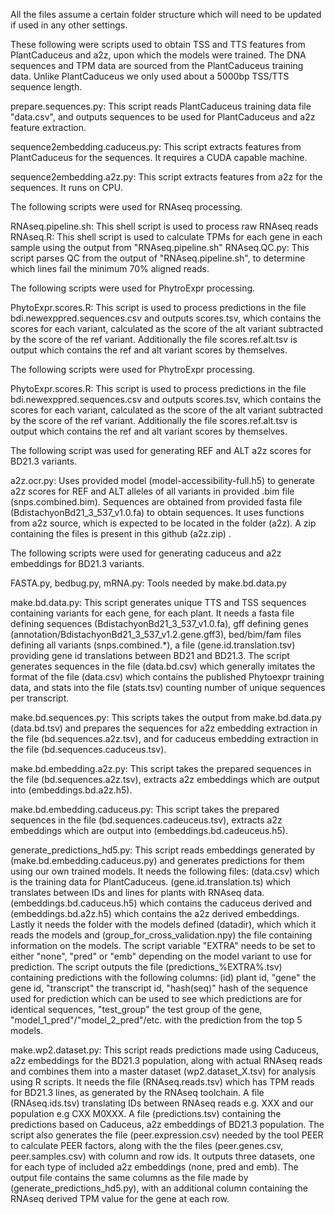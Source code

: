 All the files assume a certain folder structure which will need to be updated if used in any other settings.

These following were scripts used to obtain TSS and TTS features from PlantCaduceus and a2z, upon which the models were trained. The DNA sequences and TPM data are sourced from the PlantCaduceus training data.
Unlike PlantCaduceus we only used about a 5000bp TSS/TTS sequence length.

prepare.sequences.py: This script reads PlantCaduceus training data file "data.csv", and outputs sequences to be used for PlantCaduceus and a2z feature extraction.

sequence2embedding.caduceus.py: This script extracts features from PlantCaduceus for the sequences. It requires a CUDA capable machine.

sequence2embedding.a2z.py: This script extracts features from a2z for the sequences. It runs on CPU.

The following scripts were used for RNAseq processing.

RNAseq.pipeline.sh: This shell script is used to process raw RNAseq reads
RNAseq.R: This shell script is used to calculate TPMs for each gene in each sample using the output from "RNAseq.pipeline.sh"
RNAseq.QC.py: This script parses QC from the output of "RNAseq.pipeline.sh", to determine which lines fail the minimum 70% aligned reads. 


The following scripts were used for PhytroExpr processing.

PhytoExpr.scores.R: This script is used to process predictions in the file bdi.newexppred.sequences.csv and outputs scores.tsv, which contains the scores for each variant, calculated as the score of the alt variant subtracted by the score of the ref variant. Additionally the file scores.ref.alt.tsv is output which contains the ref and alt variant scores by themselves.

The following scripts were used for PhytroExpr processing.

PhytoExpr.scores.R: This script is used to process predictions in the file bdi.newexppred.sequences.csv and outputs scores.tsv, which contains the scores for each variant, calculated as the score of the alt variant subtracted by the score of the ref variant. Additionally the file scores.ref.alt.tsv is output which contains the ref and alt variant scores by themselves.

The following script was used for generating REF and ALT a2z scores for BD21.3 variants.

a2z.ocr.py: Uses provided model (model-accessibility-full.h5) to generate a2z scores for REF and ALT alleles of all variants in provided .bim file (snps.combined.bim). Sequences are obtained from provided fasta file (BdistachyonBd21_3_537_v1.0.fa) to obtain sequences. It uses functions from a2z source, which is expected to be located in the folder (a2z). A zip containing the files is present in this github (a2z.zip) .

The following scripts were used for generating caduceus and a2z embeddings for BD21.3 variants.

FASTA.py, bedbug.py, mRNA.py: Tools needed by make.bd.data.py

make.bd.data.py: This script generates unique TTS and TSS sequences containing variants for each gene, for each plant. It needs a fasta file defining sequences (BdistachyonBd21_3_537_v1.0.fa), gff defining genes (annotation/BdistachyonBd21_3_537_v1.2.gene.gff3), bed/bim/fam files defining all variants (snps.combined.*), a file (gene.id.translation.tsv) providing gene id translations between BD21 and BD21.3. The script generates sequences in the file (data.bd.csv) which generally imitates the format of the file (data.csv) which contains the published Phytoexpr training data, and stats into the file (stats.tsv) counting number of unique sequences per transcript.

make.bd.sequences.py: This scripts takes the output from make.bd.data.py (data.bd.tsv) and prepares the sequences for a2z embedding extraction in the file (bd.sequences.a2z.tsv), and for caduceus embedding extraction in the file (bd.sequences.caduceus.tsv). 

make.bd.embedding.a2z.py: This script takes the prepared sequences in the file (bd.sequences.a2z.tsv), extracts a2z embeddings which are output into (embeddings.bd.a2z.h5).

make.bd.embedding.caduceus.py: This script takes the prepared sequences in the file (bd.sequences.cadeuceus.tsv), extracts a2z embeddings which are output into (embeddings.bd.cadeuceus.h5).

generate_predictions_hd5.py: This script reads embeddings generated by (make.bd.embedding.caduceus.py) and generates predictions for them using our own trained models. It needs the following files: (data.csv) which is the training data for PlantCaduceus. (gene.id.translation.ts) which translates between IDs and lines for plants with RNAseq data. (embeddings.bd.caduceus.h5) which contains the caduceus derived and (embeddings.bd.a2z.h5) which contains the a2z derived embeddings. Lastly it needs the folder with the models defined (datadir), which which it reads the models and (group_for_cross_validation.npy) the file containing information on the models. The script variable "EXTRA" needs to be set to either "none", "pred" or "emb" depending on the model variant to use for prediction. The script outputs the file (predictions_%EXTRA%.tsv) containing predictions with the following columns: (id) plant id, "gene" the gene id, "transcript" the transcript id, "hash(seq)" hash of the sequence used for prediction which can be used to see which predictions are for identical sequences, "test_group" the test group of the gene, "model_1_pred"/"model_2_pred"/etc. with the prediction from the top 5 models.

make.wp2.dataset.py: This script reads predictions made using Caduceus, a2z embeddings for the BD21.3 population, along with actual RNAseq reads and combines them into a master dataset (wp2.dataset_X.tsv) for analysis using R scripts. It needs the file (RNAseq.reads.tsv) which has TPM reads for BD21.3 lines, as generated by the RNAseq toolchain. A file (RNAseq.ids.tsv) translating IDs between RNAseq reads e.g. XXX and our population e.g CXX M0XXX. A file (predictions.tsv) containing the predictions based on Caduceus, a2z embeddings of BD21.3 population. The script also generates the file (peer.expression.csv) needed by the tool PEER to calculate PEER factors, along with the the files (peer.genes.csv, peer.samples.csv) with column and row ids. It outputs three datasets, one for each type of included a2z embeddings (none, pred and emb). The output file contains the same columns as the file made by (generate_predictions_hd5.py), with an additional column containing the RNAseq derived TPM value for the gene at each row.   
